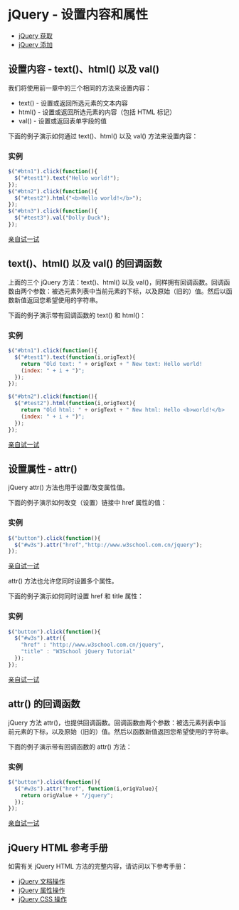 # jQuery - 设置内容和属性

- [jQuery 获取](https://www.w3school.com.cn/jquery/jquery_dom_get.asp)
- [jQuery 添加](https://www.w3school.com.cn/jquery/jquery_dom_add.asp)

## 设置内容 - text()、html() 以及 val()

我们将使用前一章中的三个相同的方法来设置内容：

- text() - 设置或返回所选元素的文本内容
- html() - 设置或返回所选元素的内容（包括 HTML 标记）
- val() - 设置或返回表单字段的值

下面的例子演示如何通过 text()、html() 以及 val() 方法来设置内容：

### 实例

```js
$("#btn1").click(function(){
  $("#test1").text("Hello world!");
});
$("#btn2").click(function(){
  $("#test2").html("<b>Hello world!</b>");
});
$("#btn3").click(function(){
  $("#test3").val("Dolly Duck");
});
```

[亲自试一试](https://www.w3school.com.cn/tiy/t.asp?f=jquery_dom_html_set)

## text()、html() 以及 val() 的回调函数

上面的三个 jQuery 方法：text()、html() 以及 val()，同样拥有回调函数。回调函数由两个参数：被选元素列表中当前元素的下标，以及原始（旧的）值。然后以函数新值返回您希望使用的字符串。

下面的例子演示带有回调函数的 text() 和 html()：

### 实例

```js
$("#btn1").click(function(){
  $("#test1").text(function(i,origText){
    return "Old text: " + origText + " New text: Hello world!
    (index: " + i + ")";
  });
});

$("#btn2").click(function(){
  $("#test2").html(function(i,origText){
    return "Old html: " + origText + " New html: Hello <b>world!</b>
    (index: " + i + ")";
  });
});
```

[亲自试一试](https://www.w3school.com.cn/tiy/t.asp?f=jquery_dom_html_callback)

## 设置属性 - attr()

jQuery attr() 方法也用于设置/改变属性值。

下面的例子演示如何改变（设置）链接中 href 属性的值：

### 实例

```js
$("button").click(function(){
  $("#w3s").attr("href","http://www.w3school.com.cn/jquery");
});
```

[亲自试一试](https://www.w3school.com.cn/tiy/t.asp?f=jquery_dom_attr_set)

attr() 方法也允许您同时设置多个属性。

下面的例子演示如何同时设置 href 和 title 属性：

### 实例

```js
$("button").click(function(){
  $("#w3s").attr({
    "href" : "http://www.w3school.com.cn/jquery",
    "title" : "W3School jQuery Tutorial"
  });
});
```

[亲自试一试](https://www.w3school.com.cn/tiy/t.asp?f=jquery_dom_attr_set2)

## attr() 的回调函数

jQuery 方法 attr()，也提供回调函数。回调函数由两个参数：被选元素列表中当前元素的下标，以及原始（旧的）值。然后以函数新值返回您希望使用的字符串。

下面的例子演示带有回调函数的 attr() 方法：

### 实例

```js
$("button").click(function(){
  $("#w3s").attr("href", function(i,origValue){
    return origValue + "/jquery";
  });
});
```

[亲自试一试](https://www.w3school.com.cn/tiy/t.asp?f=jquery_dom_attr_callback)

## jQuery HTML 参考手册

如需有关 jQuery HTML 方法的完整内容，请访问以下参考手册：

- [jQuery 文档操作](https://www.w3school.com.cn/jquery/jquery_ref_manipulation.asp)
- [jQuery 属性操作](https://www.w3school.com.cn/jquery/jquery_ref_attributes.asp)
- [jQuery CSS 操作](https://www.w3school.com.cn/jquery/jquery_ref_css.asp)